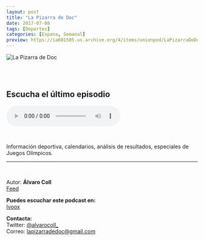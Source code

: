 ```yaml
---
layout: post
title: "La Pizarra de Doc"
date: 2017-07-08
tags: [Deportes]
categories: [Espana, Semanal]
preview: https://ia601505.us.archive.org/4/items/unionpod/LaPizarraDeDoc300.png
---
```


![La Pizarra de Doc](https://ia601505.us.archive.org/4/items/unionpod/LaPizarraDeDoc500.png)

<br/>
<br/>

## Escucha el último episodio

<!--reproductor-feed=http://www.ivoox.com/pizarra-de-doc_fg_f1256313_filtro_1.xml-->
<!--reproductor-start-->
<audio id="audio" preload="auto" controls="" src="http://www.ivoox.com/una-saltadora-power-ranger-pertiguista-con_mf_25835331_feed_1.mp3"></audio>
<!--reproductor-end-->

<br/>  

Información deportiva, calendarios, análisis de resultados, especiales de Juegos Olímpicos.

_ _ _

<br>  

Autor: **Álvaro Coll**  
[Feed](http://www.ivoox.com/podcast-pizarra-de-doc_sq_f1256313_1.html)  


**Puedes escuchar este podcast en:**  
[Ivoox](http://www.ivoox.com/podcast-pizarra-de-doc_sq_f1256313_1.html)  



**Contacta:**  
Twitter: [@alvarocoll_](https://twitter.com/alvarocoll_)  
Correo: [lapizarradedoc@gmail.com](mailto:lapizarradedoc@gmail.com)  

